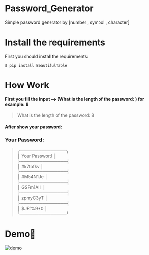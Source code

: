 # Password_Generator
Simple password generator by [number , symbol , character]
# Install the requirements
First you should install the requirements:
```
$ pip install BeautifulTable
```
# How Work
#### First you fill the input --> (What is the length of the password: ) for example: 8
> What is the length of the password: 8  
#### After show your password:
### Your Password: 
>╭───────────────╮  
> │ Your Password │  
> ├───────────────┤  
> │   #k7tofkv    │  
> ├───────────────┤  
> │   #M54N1Je    │  
> ├───────────────┤  
> │   GSFm1AII    │  
> ├───────────────┤  
> │   zpmyC3yT    │  
> ├───────────────┤  
> │   $JFf%9*0    │  
>╰───────────────╯  
# Demo:tada:
![demo](https://user-images.githubusercontent.com/77124662/128966011-7feff2da-0bea-4278-ac01-607276e505ec.PNG)
